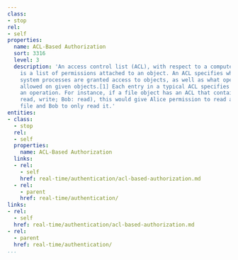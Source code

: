 ```yaml
---
class:
- stop
rel:
- self
properties:
  name: ACL-Based Authorization
  sort: 3316
  level: 3
  description: 'An access control list (ACL), with respect to a computer file system,
    is a list of permissions attached to an object. An ACL specifies which users or
    system processes are granted access to objects, as well as what operations are
    allowed on given objects.[1] Each entry in a typical ACL specifies a subject and
    an operation. For instance, if a file object has an ACL that contains (Alice:
    read, write; Bob: read), this would give Alice permission to read and write the
    file and Bob to only read it.'
entities:
- class:
  - stop
  rel:
  - self
  properties:
    name: ACL-Based Authorization
  links:
  - rel:
    - self
    href: real-time/authentication/acl-based-authorization.md
  - rel:
    - parent
    href: real-time/authentication/
links:
- rel:
  - self
  href: real-time/authentication/acl-based-authorization.md
- rel:
  - parent
  href: real-time/authentication/
...
```

